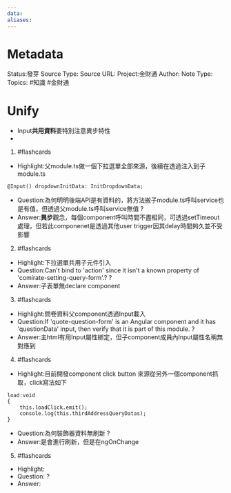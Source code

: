 ```yaml
---
data:
aliases:
---
```

# Metadata
Status:發芽
Source Type:
Source URL:
Project:金財通
Author:
Note Type:
Topics:
#知識 #金財通 

# Unify
- Input**共用資料**要特別注意異步特性
- 

1. #flashcards
- Highlight:父module.ts做一個下拉選單全部來源，後續在透過注入到子module.ts
```
@Input() dropdownInitData: InitDropdownData;
```
- Question:為何明明後端API是有資料的，將方法搬子module.ts呼叫service也是有值，但透過父module.ts呼叫service無值
?
- Answer:**異步**觀念，每個component呼叫時間不盡相同，可透過setTimeout處理，但若此componenet是透過其他user trigger因其delay時間夠久並不受影響


2. #flashcards
- Highlight:下拉選單共用子元件引入
- Question:Can't bind to 'action' since it isn't a known property of 'comirate-setting-query-form'.?
?
- Answer:子表單無declare component

3. #flashcards
- Highlight:問卷資料父component透過Input載入
- Question:If 'quote-question-form' is an Angular component and it has 'questionData' input, then verify that it is part of this module.
?
- Answer:主html有用Input屬性綁定，但子component成員內Input屬性名稱無對應到

4. #flashcards
- Highlight:目前開發component click button 來源從另外一個component抓取，click寫法如下
```
load:void
{
    this.loadClick.emit();
    console.log(this.thirdAddressQueryDatas);
}
```
- Question:為何裝飾器資料無刷新
?
- Answer:是會進行刷新，但是在ngOnChange

5. #flashcards
- Highlight:
- Question:
?
- Answer:

